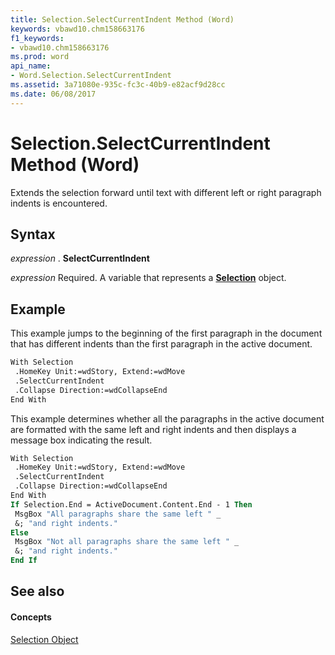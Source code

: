 ```yaml
---
title: Selection.SelectCurrentIndent Method (Word)
keywords: vbawd10.chm158663176
f1_keywords:
- vbawd10.chm158663176
ms.prod: word
api_name:
- Word.Selection.SelectCurrentIndent
ms.assetid: 3a71080e-935c-fc3c-40b9-e82acf9d28cc
ms.date: 06/08/2017
---
```



# Selection.SelectCurrentIndent Method (Word)

Extends the selection forward until text with different left or right paragraph indents is encountered.


## Syntax

 _expression_ . **SelectCurrentIndent**

 _expression_ Required. A variable that represents a **[Selection](Word.Selection.md)** object.


## Example

This example jumps to the beginning of the first paragraph in the document that has different indents than the first paragraph in the active document.


```vb
With Selection 
 .HomeKey Unit:=wdStory, Extend:=wdMove 
 .SelectCurrentIndent 
 .Collapse Direction:=wdCollapseEnd 
End With
```

This example determines whether all the paragraphs in the active document are formatted with the same left and right indents and then displays a message box indicating the result.




```vb
With Selection 
 .HomeKey Unit:=wdStory, Extend:=wdMove 
 .SelectCurrentIndent 
 .Collapse Direction:=wdCollapseEnd 
End With 
If Selection.End = ActiveDocument.Content.End - 1 Then 
 MsgBox "All paragraphs share the same left " _ 
 &; "and right indents." 
Else 
 MsgBox "Not all paragraphs share the same left " _ 
 &; "and right indents." 
End If
```


## See also


#### Concepts


[Selection Object](Word.Selection.md)

